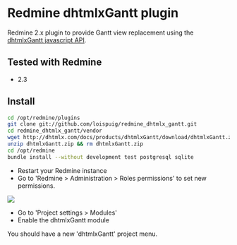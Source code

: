 Redmine dhtmlxGantt plugin
==========================

Redmine 2.x plugin to provide Gantt view replacement using the [dhtmlxGantt javascript API](http://dhtmlx.com/docs/products/dhtmlxGantt/index.shtml).

Tested with Redmine
-------------------

- 2.3

Install
-------

```bash
cd /opt/redmine/plugins
git clone git://github.com/loispuig/redmine_dhtmlx_gantt.git
cd redmine_dhtmlx_gantt/vendor
wget http://dhtmlx.com/docs/products/dhtmlxGantt/download/dhtmlxGantt.zip
unzip dhtmlxGantt.zip && rm dhtmlxGantt.zip
cd /opt/redmine
bundle install --without development test postgresql sqlite
```

- Restart your Redmine instance
- Go to 'Redmine > Administration > Roles permissions' to set new permissions.

![](https://github.com/loispuig/redmine_dhtmlx_gantt/raw/master/doc/roles.png)

- Go to 'Project settings > Modules'
- Enable the dhtmlxGantt module

You should have a new 'dhtmlxGantt' project menu.
